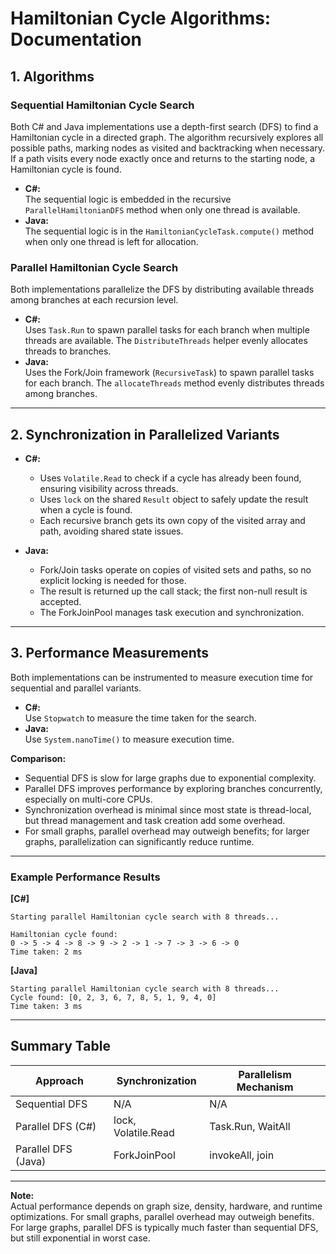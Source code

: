 # Hamiltonian Cycle Algorithms: Documentation

## 1. Algorithms

### Sequential Hamiltonian Cycle Search

Both C# and Java implementations use a depth-first search (DFS) to find a Hamiltonian cycle in a directed graph. The algorithm recursively explores all possible paths, marking nodes as visited and backtracking when necessary. If a path visits every node exactly once and returns to the starting node, a Hamiltonian cycle is found.

- **C#:**  
  The sequential logic is embedded in the recursive `ParallelHamiltonianDFS` method when only one thread is available.
- **Java:**  
  The sequential logic is in the `HamiltonianCycleTask.compute()` method when only one thread is left for allocation.

### Parallel Hamiltonian Cycle Search

Both implementations parallelize the DFS by distributing available threads among branches at each recursion level.

- **C#:**  
  Uses `Task.Run` to spawn parallel tasks for each branch when multiple threads are available. The `DistributeThreads` helper evenly allocates threads to branches.
- **Java:**  
  Uses the Fork/Join framework (`RecursiveTask`) to spawn parallel tasks for each branch. The `allocateThreads` method evenly distributes threads among branches.

---

## 2. Synchronization in Parallelized Variants

- **C#:**  
  - Uses `Volatile.Read` to check if a cycle has already been found, ensuring visibility across threads.
  - Uses `lock` on the shared `Result` object to safely update the result when a cycle is found.
  - Each recursive branch gets its own copy of the visited array and path, avoiding shared state issues.

- **Java:**  
  - Fork/Join tasks operate on copies of visited sets and paths, so no explicit locking is needed for those.
  - The result is returned up the call stack; the first non-null result is accepted.
  - The ForkJoinPool manages task execution and synchronization.

---

## 3. Performance Measurements

Both implementations can be instrumented to measure execution time for sequential and parallel variants.

- **C#:**  
  Use `Stopwatch` to measure the time taken for the search.
- **Java:**  
  Use `System.nanoTime()` to measure execution time.

**Comparison:**
- Sequential DFS is slow for large graphs due to exponential complexity.
- Parallel DFS improves performance by exploring branches concurrently, especially on multi-core CPUs.
- Synchronization overhead is minimal since most state is thread-local, but thread management and task creation add some overhead.
- For small graphs, parallel overhead may outweigh benefits; for larger graphs, parallelization can significantly reduce runtime.

---

### Example Performance Results

**[C#]**
```
Starting parallel Hamiltonian cycle search with 8 threads...

Hamiltonian cycle found:
0 -> 5 -> 4 -> 8 -> 9 -> 2 -> 1 -> 7 -> 3 -> 6 -> 0
Time taken: 2 ms
```

**[Java]**
```
Starting parallel Hamiltonian cycle search with 8 threads...
Cycle found: [0, 2, 3, 6, 7, 8, 5, 1, 9, 4, 0]
Time taken: 3 ms
```

---

## Summary Table

| Approach             | Synchronization        | Parallelism Mechanism  |
|----------------------|------------------------|------------------------| 
| Sequential DFS       | N/A                    | N/A                    | 
| Parallel DFS (C#)    | lock, Volatile.Read    | Task.Run, WaitAll      | 
| Parallel DFS (Java)  | ForkJoinPool           | invokeAll, join        | 

---

**Note:**  
Actual performance depends on graph size, density, hardware, and runtime optimizations. For small graphs, parallel overhead may outweigh benefits. For large graphs, parallel DFS is typically much faster than sequential DFS, but still exponential in worst case.